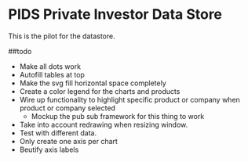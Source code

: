 # PIDS Private Investor Data Store

This is the pilot for the datastore.

##todo

* Make all dots work
* Autofill tables at top
* Make the svg fill horizontal space completely
* Create a color legend for the charts and products
* Wire up functionality to highlight specific product or company when product or company selected
	* Mockup the pub sub framework for this thing to work
* Take into account redrawing when resizing window.
* Test with different data.
* Only create one axis per chart
* Beutify axis labels

